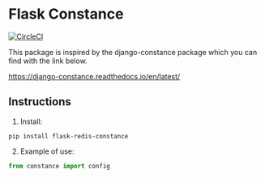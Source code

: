 # Flask Constance

[![CircleCI](https://circleci.com/gh/Nels885/flask-redis-constance.svg?style=svg)](https://circleci.com/gh/Nels885/flask-redis-constance)


This package is inspired by the django-constance package which you can find with the link below.

https://django-constance.readthedocs.io/en/latest/


## Instructions

1. Install:

```
pip install flask-redis-constance
```

2. Example of use:

```python
from constance import config
```